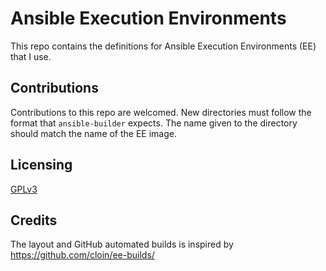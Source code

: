 # Ansible Execution Environments

This repo contains the definitions for Ansible Execution Environments (EE) that
I use.

## Contributions

Contributions to this repo are welcomed. New directories must follow the format
that `ansible-builder` expects.
The name given to the directory should match the name of the EE image.

## Licensing

[GPLv3](./LICENSE)

## Credits

The layout and GitHub automated builds is inspired by
<https://github.com/cloin/ee-builds/>

